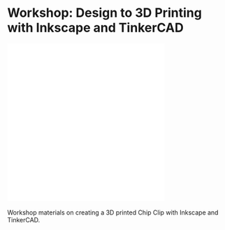 # Workshop: Design to 3D Printing with Inkscape and TinkerCAD

<img src ="images/whale-animated.gif" alt="Whale chip clip model being animated from bottom up" width="360">

Workshop materials on creating a 3D printed Chip Clip with Inkscape and TinkerCAD.
